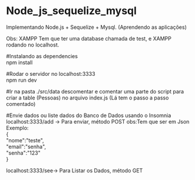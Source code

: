 # Node_js_sequelize_mysql
Implementando Node.js + Sequelize + Mysql. (Aprendendo as aplicações) <br/>

Obs: XAMPP Tem que ter uma database chamada de test, e XAMPP rodando no localhost.<br>

#Instalando as dependencies<br>
npm install<br>

#Rodar o servidor no  localhost:3333 <br>
npm run dev<br>

#Ir na pasta ./src/data descomentar e comentar uma parte do script para criar a table (Pessoas) no arquivo index.js (Lá tem o passo a passo comentado) <br>

#Envie dados ou liste dados do Banco de Dados usando o Insomnia<br>
localhost:3333/add -> Para enviar, método POST obs:Tem que ser em Json <br>
 Exemplo: <br>
  {<br>
    "nome":"teste",<br>
    "email":"senha",<br>
    "senha":"123"<br>
  }<br>

localhost:3333/see-> Para Listar os Dados, método GET

